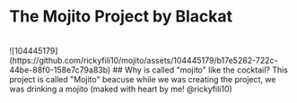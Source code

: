 # The Mojito Project by Blackat
<br>
![104445179](https://github.com/rickyfili10/mojito/assets/104445179/b17e5282-722c-44be-88f0-158e7c79a83b)
## Why is called "mojito" like the cocktail?
This project is called "Mojito" beacuse while we was creating the project, we was drinking a mojito (maked with heart by me! @rickyfili10)

